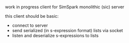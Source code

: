 work in progress client for SimSpark monolithic (sic) server

this client should be basic:
 
 * connect to server
 * send serialized (in s-expression format) lists via socket
 * listen and deserialize s-expressions to lists



